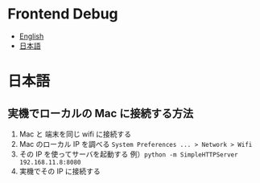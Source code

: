 # Frontend Debug

* [English](#english)
* [日本語](#日本語)

# 日本語

## 実機でローカルの Mac に接続する方法

1. Mac と 端末を同じ wifi に接続する
1. Mac のローカル IP を調べる `System Preferences ... > Network > Wifi`
1. その IP を使ってサーバを起動する 例）`python -m SimpleHTTPServer 192.168.11.8:8080`
1. 実機でその IP に接続する

